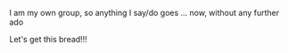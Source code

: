 I am my own group, so anything I say/do goes ... now, without any further ado

Let's get this bread!!!

